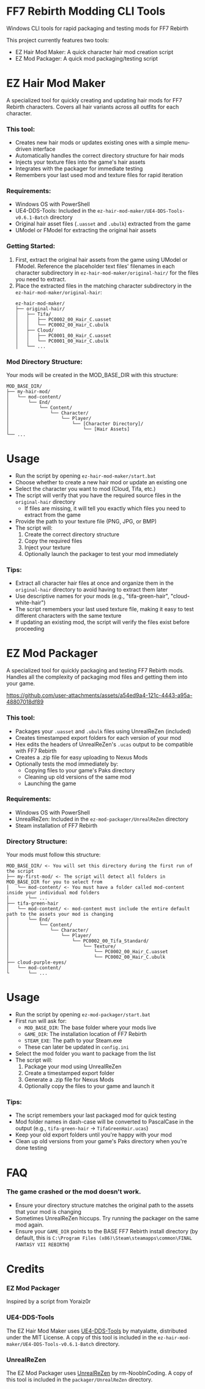 # FF7 Rebirth Modding CLI Tools

Windows CLI tools for rapid packaging and testing mods for FF7 Rebirth

This project currently features two tools:

- EZ Hair Mod Maker: A quick character hair mod creation script
- EZ Mod Packager: A quick mod packaging/testing script

# EZ Hair Mod Maker

A specialized tool for quickly creating and updating hair mods for FF7 Rebirth
characters. Covers all hair variants across all outfits for each character.

### This tool:

- Creates new hair mods or updates existing ones with a simple menu-driven
  interface
- Automatically handles the correct directory structure for hair mods
- Injects your texture files into the game's hair assets
- Integrates with the packager for immediate testing
- Remembers your last used mod and texture files for rapid iteration

### Requirements:

- Windows OS with PowerShell
- UE4-DDS-Tools: Included in the `ez-hair-mod-maker/UE4-DDS-Tools-v0.6.1-Batch`
  directory
- Original hair asset files (`.uasset` and `.ubulk`) extracted from the game
- UModel or FModel for extracting the original hair assets

### Getting Started:

1. First, extract the original hair assets from the game using UModel or FModel.
   Reference the placeholder text files' filenames in each character
   subdirectory in `ez-hair-mod-maker/original-hair/` for the files you need to
   extract.
2. Place the extracted files in the matching character subdirectory in the
   `ez-hair-mod-maker/original-hair`:
   ```
   ez-hair-mod-maker/
   ├── original-hair/
   │   ├── Tifa/
   │   │   ├── PC0002_00_Hair_C.uasset
   │   │   └── PC0002_00_Hair_C.ubulk
   │   ├── Cloud/
   │   │   ├── PC0001_00_Hair_C.uasset
   │   │   └── PC0001_00_Hair_C.ubulk
   │   └── ...
   ```

### Mod Directory Structure:

Your mods will be created in the MOD_BASE_DIR with this structure:

```
MOD_BASE_DIR/
├── my-hair-mod/
│   └── mod-content/
│       └── End/
│           └── Content/
│               └── Character/
│                   └── Player/
│                       └── [Character Directory]/
│                           └── [Hair Assets]
└── ...
```

# Usage

- Run the script by opening `ez-hair-mod-maker/start.bat`
- Choose whether to create a new hair mod or update an existing one
- Select the character you want to mod (Cloud, Tifa, etc.)
- The script will verify that you have the required source files in the
  `original-hair` directory
  - If files are missing, it will tell you exactly which files you need to
    extract from the game
- Provide the path to your texture file (PNG, JPG, or BMP)
- The script will:
  1. Create the correct directory structure
  2. Copy the required files
  3. Inject your texture
  4. Optionally launch the packager to test your mod immediately

### Tips:

- Extract all character hair files at once and organize them in the
  `original-hair` directory to avoid having to extract them later
- Use descriptive names for your mods (e.g., "tifa-green-hair",
  "cloud-white-hair")
- The script remembers your last used texture file, making it easy to test
  different characters with the same texture
- If updating an existing mod, the script will verify the files exist before
  proceeding

# EZ Mod Packager

A specialized tool for quickly packaging and testing FF7 Rebirth mods. Handles
all the complexity of packaging mod files and getting them into your game.

https://github.com/user-attachments/assets/a54ed9a4-121c-4443-a95a-48807018df89

### This tool:

- Packages your `.uasset` and `.ubulk` files using UnrealReZen (included)
- Creates timestamped export folders for each version of your mod
- Hex edits the headers of UnrealReZen's `.ucas` output to be compatible with
  FF7 Rebirth
- Creates a .zip file for easy uploading to Nexus Mods
- Optionally tests the mod immediately by:
  - Copying files to your game's Paks directory
  - Cleaning up old versions of the same mod
  - Launching the game

### Requirements:

- Windows OS with PowerShell
- UnrealReZen: Included in the `ez-mod-packager/UnrealReZen` directory
- Steam installation of FF7 Rebirth

### Directory Structure:

Your mods must follow this structure:

```
MOD_BASE_DIR/ <- You will set this directory during the first run of the script
├── my-first-mod/ <- The script will detect all folders in MOD_BASE_DIR for you to select from
│   └── mod-content/ <- You must have a folder called mod-content inside your individual mod folders
│       └── ...
├── tifa-green-hair
│   └── mod-content/ <- mod-content must include the entire default path to the assets your mod is changing
│       └── End/
│           └── Content/
│               └── Character/
│                   └── Player/
│                       └── PC0002_00_Tifa_Standard/
│                           └── Texture/
│                               └── PC0002_00_Hair_C.uasset
│                               └── PC0002_00_Hair_C.ubulk
├── cloud-purple-eyes/
│   └── mod-content/
└       └── ...
```

# Usage

- Run the script by opening `ez-mod-packager/start.bat`
- First run will ask for:
  - `MOD_BASE_DIR`: The base folder where your mods live
  - `GAME_DIR`: The installation location of FF7 Rebirth
  - `STEAM_EXE`: The path to your Steam.exe
  - These can later be updated in `config.ini`
- Select the mod folder you want to package from the list
- The script will:
  1. Package your mod using UnrealReZen
  2. Create a timestamped export folder
  3. Generate a .zip file for Nexus Mods
  4. Optionally copy the files to your game and launch it

### Tips:

- The script remembers your last packaged mod for quick testing
- Mod folder names in dash-case will be converted to PascalCase in the output
  (e.g., `tifa-green-hair` → `TifaGreenHair.ucas`)
- Keep your old export folders until you're happy with your mod
- Clean up old versions from your game's Paks directory when you're done testing

# FAQ

### The game crashed or the mod doesn't work.

- Ensure your directory structure matches the original path to the assets that
  your mod is changing
- Sometimes UnrealReZen hiccups. Try running the packager on the same mod again.
- Ensure your `GAME_DIR` points to the BASE FF7 Rebirth install directory (by
  default, this is
  `C:\Program Files (x86)\Steam\steamapps\common\FINAL FANTASY VII REBIRTH`)

# Credits

### EZ Mod Packager

Inspired by a script from Yoraiz0r

### UE4-DDS-Tools

The EZ Hair Mod Maker uses
[UE4-DDS-Tools](https://github.com/matyalatte/UE4-DDS-Tools) by matyalatte,
distributed under the MIT License. A copy of this tool is included in the
`ez-hair-mod-maker/UE4-DDS-Tools-v0.6.1-Batch` directory.

### UnrealReZen

The EZ Mod Packager uses
[UnrealReZen](https://github.com/rm-NoobInCoding/UnrealReZen) by
rm-NoobInCoding. A copy of this tool is included in the `packager/UnrealReZen`
directory.
